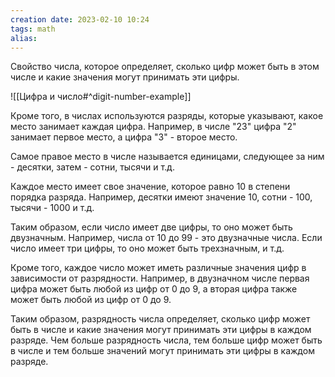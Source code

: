 ```yaml
---
creation date: 2023-02-10 10:24
tags: math 
alias: 
---
```


Свойство числа, которое определяет, сколько цифр может быть в этом числе и какие значения могут принимать эти цифры.

![[Цифра и число#^digit-number-example]]

Кроме того, в числах используются разряды, которые указывают, какое место занимает каждая цифра. Например, в числе "23" цифра "2" занимает первое место, а цифра "3" - второе место.

Самое правое место в числе называется единицами, следующее за ним - десятки, затем - сотни, тысячи и т.д. 

Каждое место имеет свое значение, которое равно 10 в степени порядка разряда. Например, десятки имеют значение 10, сотни - 100, тысячи - 1000 и т.д.

Таким образом, если число имеет две цифры, то оно может быть двузначным. Например, числа от 10 до 99 - это двузначные числа. Если число имеет три цифры, то оно может быть трехзначным, и т.д.

Кроме того, каждое число может иметь различные значения цифр в зависимости от разрядности. Например, в двузначном числе первая цифра может быть любой из цифр от 0 до 9, а вторая цифра также может быть любой из цифр от 0 до 9.

Таким образом, разрядность числа определяет, сколько цифр может быть в числе и какие значения могут принимать эти цифры в каждом разряде. Чем больше разрядность числа, тем больше цифр может быть в числе и тем больше значений могут принимать эти цифры в каждом разряде.